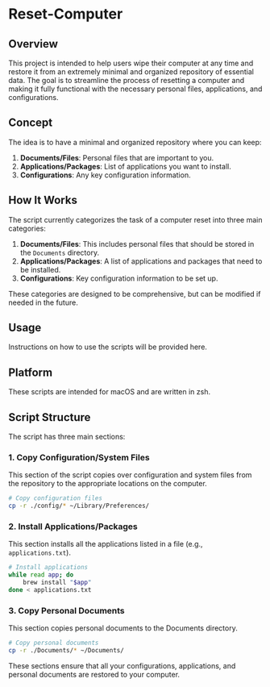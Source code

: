 # Reset-Computer

## Overview
This project is intended to help users wipe their computer at any time and restore it from an extremely minimal and organized repository of essential data. The goal is to streamline the process of resetting a computer and making it fully functional with the necessary personal files, applications, and configurations.

## Concept
The idea is to have a minimal and organized repository where you can keep:
1. **Documents/Files**: Personal files that are important to you.
2. **Applications/Packages**: List of applications you want to install.
3. **Configurations**: Any key configuration information.

## How It Works
The script currently categorizes the task of a computer reset into three main categories:
1. **Documents/Files**: This includes personal files that should be stored in the `Documents` directory.
2. **Applications/Packages**: A list of applications and packages that need to be installed.
3. **Configurations**: Key configuration information to be set up.

These categories are designed to be comprehensive, but can be modified if needed in the future.

## Usage
Instructions on how to use the scripts will be provided here.


## Platform
These scripts are intended for macOS and are written in zsh.

## Script Structure
The script has three main sections:

### 1. Copy Configuration/System Files
This section of the script copies over configuration and system files from the repository to the appropriate locations on the computer.

```sh
# Copy configuration files
cp -r ./config/* ~/Library/Preferences/
```

### 2. Install Applications/Packages
This section installs all the applications listed in a file (e.g., `applications.txt`).

```sh
# Install applications
while read app; do
    brew install "$app"
done < applications.txt
```

### 3. Copy Personal Documents
This section copies personal documents to the Documents directory.

```sh
# Copy personal documents
cp -r ./Documents/* ~/Documents/
```

These sections ensure that all your configurations, applications, and personal documents are restored to your computer.

